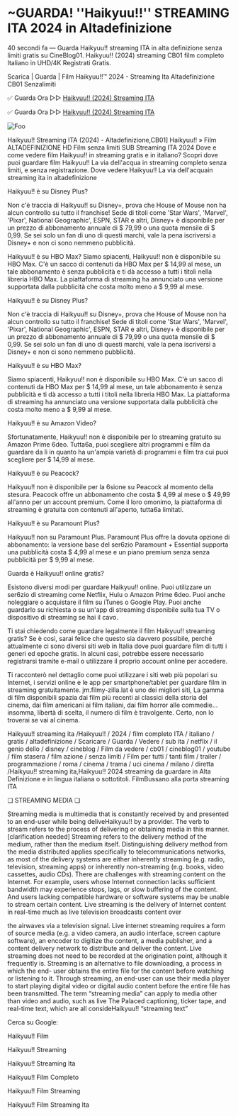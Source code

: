 # ~GUARDA! ''Haikyuu!!'' STREAMING ITA 2024 in Altadefinizione
40 secondi fa — Guarda Haikyuu!! streaming ITA in alta definizione senza limiti gratis su CineBlog01. Haikyuu!! (2024) streaming CB01 film completo Italiano in UHD/4K Registrati Gratis.

Scarica | Guarda | Film Haikyuu!!™ 2024 - Streaming Ita Altadefinizione CB01 Senzalimiti

✅ Guarda Ora ▷▷ [Haikyuu!! (2024) Streaming ITA](https://www.megavids.online/movie/1012201/haikyu-the-dumpster-battle.html?GITHUB)

✅ Guarda Ora ▷▷ [Haikyuu!! (2024) Streaming ITA](https://www.megavids.online/movie/1012201/haikyu-the-dumpster-battle.html?GITHUB)


<animated-image data-catalyst=""><a href="https://www.megavids.online/movie/1012201/haikyu-the-dumpster-battle.html?GITHUB" rel="nofollow" data-target="animated-image.originalLink"><img src="https://camo.githubusercontent.com/917e6ed5c302499242165dcc02bdbce85c075fd21b35918eb9c0b771855261b8/68747470733a2f2f7374617469632e7769787374617469632e636f6d2f6d656469612f6232343966395f61646163386637306662336634356238383639313639366337376465313866337e6d76322e676966" alt="Foo" data-canonical-src="https://static.wixstatic.com/media/b249f9_adac8f70fb3f45b88691696c77de18f3~mv2.gif" style="max-width: 100%; display: inline-block;" data-target="animated-image.originalImage"></a>


Haikyuu!! Streaming ITA (2024) - Altadefinizione,CB01] Haikyuu!! » Film ALTADEFINIZIONE HD Film senza limiti SUB Streaming ITA 2024 Dove e come vedere film Haikyuu!! in streaming gratis e in italiano? Scopri dove puoi guardare film Haikyuu!! La via dell'acqua in streaming completo senza limiti, e senza registrazione. Dove vedere Haikyuu!! La via dell'acquain streaming ita in altadefinizione

Haikyuu!! è su Disney Plus?

Non c'è traccia di Haikyuu!! su Disney+, prova che House of Mouse non ha alcun controllo su tutto il franchise! Sede di titoli come 'Star Wars', 'Marvel', 'Pixar', National Geographic', ESPN, STAR e altri, Disney+ è disponibile per un prezzo di abbonamento annuale di $ 79,99 o una quota mensile di $ 0,99. Se sei solo un fan di uno di questi marchi, vale la pena iscriversi a Disney+ e non ci sono nemmeno pubblicità.

Haikyuu!! è su HBO Max? Siamo spiacenti, Haikyuu!! non è disponibile su HBO Max. C'è un sacco di contenuti da HBO Max per $ 14,99 al mese, un tale abbonamento è senza pubblicità e ti dà accesso a tutti i titoli nella libreria HBO Max. La piattaforma di streaming ha annunciato una versione supportata dalla pubblicità che costa molto meno a $ 9,99 al mese.

Haikyuu!! è su Disney Plus?

Non c'è traccia di Haikyuu!! su Disney+, prova che House of Mouse non ha alcun controllo su tutto il franchise! Sede di titoli come 'Star Wars', 'Marvel', 'Pixar', National Geographic', ESPN, STAR e altri, Disney+ è disponibile per un prezzo di abbonamento annuale di $ 79,99 o una quota mensile di $ 0,99. Se sei solo un fan di uno di questi marchi, vale la pena iscriversi a Disney+ e non ci sono nemmeno pubblicità.

Haikyuu!! è su HBO Max?

Siamo spiacenti, Haikyuu!! non è disponibile su HBO Max. C'è un sacco di contenuti da HBO Max per $ 14,99 al mese, un tale abbonamento è senza pubblicità e ti dà accesso a tutti i titoli nella libreria HBO Max. La piattaforma di streaming ha annunciato una versione supportata dalla pubblicità che costa molto meno a $ 9,99 al mese.

Haikyuu!! è su Amazon Video?

Sfortunatamente, Haikyuu!! non è disponibile per lo streaming gratuito su Amazon Prime 6deo. Tutta6a, puoi scegliere altri programmi e film da guardare da lì in quanto ha un'ampia varietà di programmi e film tra cui puoi scegliere per $ 14,99 al mese.

Haikyuu!! è su Peacock?

Haikyuu!! non è disponibile per la 6sione su Peacock al momento della stesura. Peacock offre un abbonamento che costa $ 4,99 al mese o $ 49,99 all'anno per un account premium. Come il loro omonimo, la piattaforma di streaming è gratuita con contenuti all'aperto, tutta6a limitati.

Haikyuu!! è su Paramount Plus?

Haikyuu!! non su Paramount Plus. Paramount Plus offre la dovuta opzione di abbonamento: la versione base del ser6zio Paramount + Essential supporta una pubblicità costa $ 4,99 al mese e un piano premium senza senza pubblicità per $ 9,99 al mese.

Guarda è Haikyuu!! online gratis?

Esistono diversi modi per guardare Haikyuu!! online. Puoi utilizzare un ser6zio di streaming come Netflix, Hulu o Amazon Prime 6deo. Puoi anche noleggiare o acquistare il film su iTunes o Google Play. Puoi anche guardarlo su richiesta o su un'app di streaming disponibile sulla tua TV o dispositivo di streaming se hai il cavo.

Ti stai chiedendo come guardare legalmente il film Haikyuu!! streaming gratis? Se è così, sarai felice che questo sia davvero possibile, perché attualmente ci sono diversi siti web in Italia dove puoi guardare film di tutti i generi ed epoche gratis. In alcuni casi, potrebbe essere necessario registrarsi tramite e-mail o utilizzare il proprio account online per accedere.

Ti racconterò nel dettaglio come puoi utilizzare i siti web più popolari su Internet, i servizi online e le app per smartphone/tablet per guardare film in streaming gratuitamente. jm.filmy-zilla.lat è uno dei migliori siti, La gamma di film disponibili spazia dai film più recenti ai classici della storia del cinema, dai film americani ai film italiani, dai film horror alle commedie... insomma, libertà di scelta, il numero di film è travolgente. Certo, non lo troverai se vai al cinema.

Haikyuu!! streaming ita /Haikyuu!! / 2024 / film completo ITA / italiano / gratis / altadefinizione / Scaricare / Guarda / Vedere / sub ita / netflix / il genio dello / disney / cineblog / Film da vedere / cb01 / cineblog01 / youtube / film stasera / film azione / senza limiti / Film per tutti / tanti film / trailer / programmazione / roma / cinema / trama / uci cinema / milano / diretta /Haikyuu!! streaming ita,Haikyuu!! 2024 streaming da guardare in Alta Definizione e in lingua italiana o sottotitoli. FilmBussano alla porta streaming ITA

❏ STREAMING MEDIA ❏

Streaming media is multimedia that is constantly received by and presented to an end-user while being deliveHaikyuu!! by a provider. The verb to stream refers to the process of delivering or obtaining media in this manner.[clarification needed] Streaming refers to the delivery method of the medium, rather than the medium itself. Distinguishing delivery method from the media distributed applies specifically to telecommunications networks, as most of the delivery systems are either inherently streaming (e.g. radio, television, streaming apps) or inherently non-streaming (e.g. books, video cassettes, audio CDs). There are challenges with streaming content on the Internet. For example, users whose Internet connection lacks sufficient bandwidth may experience stops, lags, or slow buffering of the content. And users lacking compatible hardware or software systems may be unable to stream certain content. Live streaming is the delivery of Internet content in real-time much as live television broadcasts content over

the airwaves via a television signal. Live internet streaming requires a form of source media (e.g. a video camera, an audio interface, screen capture software), an encoder to digitize the content, a media publisher, and a content delivery network to distribute and deliver the content. Live streaming does not need to be recorded at the origination point, although it frequently is. Streaming is an alternative to file downloading, a process in which the end- user obtains the entire file for the content before watching or listening to it. Through streaming, an end-user can use their media player to start playing digital video or digital audio content before the entire file has been transmitted. The term “streaming media” can apply to media other than video and audio, such as live The Palaced captioning, ticker tape, and real-time text, which are all consideHaikyuu!! “streaming text”

Cerca su Google:

Haikyuu!! Film

Haikyuu!! Streaming

Haikyuu!! Streaming Ita

Haikyuu!! Film Completo

Haikyuu!! Film Streaming

Haikyuu!! Film Streaming Ita
